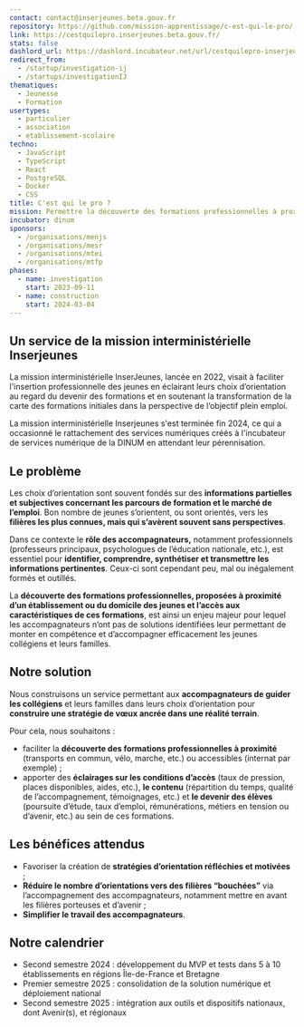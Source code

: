 ```yaml
---
contact: contact@inserjeunes.beta.gouv.fr
repository: https://github.com/mission-apprentissage/c-est-qui-le-pro/
link: https://cestquilepro.inserjeunes.beta.gouv.fr/
stats: false
dashlord_url: https://dashlord.incubateur.net/url/cestquilepro-inserjeunes-beta-gouv-fr/
redirect_from:
  - /startup/investigation-ij
  - /startups/investigationIJ
thematiques:
  - Jeunesse
  - Formation
usertypes:
  - particulier
  - association
  - etablissement-scolaire
techno:
  - JavaScript
  - TypeScript
  - React
  - PostgreSQL
  - Docker
  - CSS
title: C'est qui le pro ?
mission: Permettre la découverte des formations professionnelles à proximité d’un établissement ou du domicile d’un collégien
incubator: dinum
sponsors:
  - /organisations/menjs
  - /organisations/mesr
  - /organisations/mtei
  - /organisations/mtfp
phases:
  - name: investigation
    start: 2023-09-11
  - name: construction
    start: 2024-03-04
---
```

## Un service de la mission interministérielle Inserjeunes

La mission interministérielle InserJeunes, lancée en 2022, visait à faciliter l'insertion professionnelle des jeunes en éclairant leurs choix d’orientation au regard du devenir des formations et en soutenant la transformation de la carte des formations initiales dans la perspective de l’objectif plein emploi. 

La mission interministérielle Inserjeunes s'est terminée fin 2024, ce qui a occasionné le rattachement des services numériques créés à l'incubateur de services numérique de la DINUM en attendant leur pérennisation.  

## Le problème

Les choix d’orientation sont souvent fondés sur des **informations partielles et subjectives concernant les parcours de formation et le marché de l’emploi**. Bon nombre de jeunes s’orientent, ou sont orientés, vers les **filières les plus connues, mais qui s’avèrent souvent sans perspectives**.

Dans ce contexte le **rôle des accompagnateurs,** notamment professionnels (professeurs principaux, psychologues de l’éducation nationale, etc.), est essentiel pour **identifier, comprendre, synthétiser et transmettre les informations pertinentes**. Ceux-ci sont cependant peu, mal ou inégalement formés et outillés. 

La **découverte des formations professionnelles, proposées à proximité d’un établissement ou du domicile des jeunes et l’accès aux caractéristiques de ces formations**, est ainsi un enjeu majeur pour lequel les accompagnateurs n’ont pas de solutions identifiées leur permettant de monter en compétence et d’accompagner efficacement les jeunes collégiens et leurs familles.

## Notre solution

Nous construisons un service permettant aux **accompagnateurs de guider les collégiens** et leurs familles dans leurs choix d’orientation pour **construire une stratégie de vœux ancrée dans une réalité terrain**.

Pour cela, nous souhaitons :

- faciliter la **découverte des formations professionnelles à proximité** (transports en commun, vélo, marche, etc.) ou accessibles (internat par exemple) ;
- apporter des **éclairages sur les conditions d’accès** (taux de pression, places disponibles, aides, etc.), **le contenu** (répartition du temps, qualité de l’accompagnement, témoignages, etc.) et **le devenir des élèves** (poursuite d’étude, taux d’emploi, rémunérations, métiers en tension ou d’avenir, etc.) au sein de ces formations.

## Les bénéfices attendus

- Favoriser la création de **stratégies d’orientation réfléchies et motivées** ;
- **Réduire le nombre d’orientations vers des filières “bouchées”** via l’accompagnement des accompagnateurs, notamment mettre en avant les filières porteuses et d’avenir ;
- **Simplifier le travail des accompagnateurs**.

## Notre calendrier

- Second semestre 2024 : développement du MVP et tests dans 5 à 10 établissements en régions Île-de-France et Bretagne
- Premier semestre 2025 : consolidation de la solution numérique et déploiement national
- Second semestre 2025 : intégration aux outils et dispositifs nationaux, dont Avenir(s), et régionaux